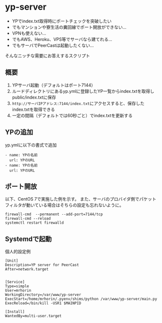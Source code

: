 # yp-server

- YPでindex.txt取得時にポートチェックを突破したい
- でもマンションや寮生活の糞回線でポート開放ができない…
- VPNも使えない…
- でもAWS、Heroku、VPS等でサーバなら建てれる…
- でもサーバでPeerCastは起動したくない…

そんなニッチな需要にお答えするスクリプト

## 概要
1. YPサーバ起動（デフォルトはポート7144）
1. ルードディレクトリにあるyp.ymlに登録したYP一覧からindex.txtを取得しpublic/index.txtに保存
1. `http://サーバIPアドレス:7144/index.txt`にアクセスすると、保存したindex.txtを取得できる
1. 一定の間隔（デフォルトでは60秒ごと）でindex.txtを更新する

## YPの追加
yp.ymlに以下の書式で追加
```
- name: YPの名前
  url: YPのURL
- name: YPの名前
  url: YPのURL
```

## ポート開放
以下、CentOS 7で実施した例を示す。
また、サーバのプロバイダ側でパケットフィルタが動いている場合はそちらの設定も忘れないように。
```
firewall-cmd  --permanent --add-port=7144/tcp
firewall-cmd --reload
systemctl restart firewalld
```

## Systemdで起動
個人的設定例
```
[Unit]
Description=YP server for PeerCast
After=network.target


[Service]
Type=simple
User=mrhorin
WorkingDirectory=/var/www/yp-server
ExecStart=/home/mrhorin/.pyenv/shims/python /var/www/yp-server/main.py
ExecReload=/bin/kill -USR1 $MAINPID

[Install]
WantedBy=multi-user.target
```

